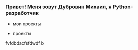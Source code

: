 ### Привет! Меня зовут Дубровин Михаил, я Python-разработчик

* мои проекты

* проекты 

fvfdbdacfsfdwdf b

